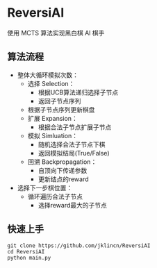 # ReversiAI

使用 MCTS 算法实现黑白棋 Al 棋手

## 算法流程
- 整体大循环模拟次数：
    - 选择 Selection：
        - 根据UCB算法递归选择子节点
        - 返回子节点序列
    - 根据子节点序列更新棋盘
    - 扩展 Expansion：
        - 根据合法子节点扩展子节点
    - 模拟 Simluation：
        - 随机选择合法子节点下棋
        - 返回模拟结局(True/False)
    - 回溯 Backpropagation：
        - 自顶向下传递参数
        - 更新结点的reward
- 选择下一步棋位置：
    - 循环遍历合法子节点
        - 选择reward最大的子节点

## 快速上手

```
git clone https://github.com/jklincn/ReversiAI
cd ReversiAI
python main.py
```
